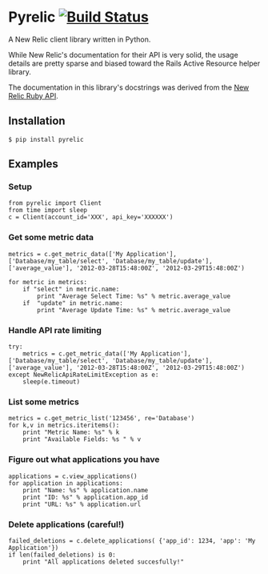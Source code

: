 # Pyrelic [![Build Status](https://api.travis-ci.org/andrewgross/pyrelic.png#master)](https://travis-ci.org/andrewgross/pyrelic)


A New Relic client library written in Python.

While New Relic's documentation for their API is very solid, the usage details are pretty sparse and biased toward the Rails Active Resource helper library.

The documentation in this library's docstrings was derived from the [New Relic Ruby API](https://github.com/newrelic/newrelic_api).

## Installation
    $ pip install pyrelic

## Examples

### Setup

    from pyrelic import Client
    from time import sleep
    c = Client(account_id='XXX', api_key='XXXXXX')

### Get some metric data
    metrics = c.get_metric_data(['My Application'], ['Database/my_table/select', 'Database/my_table/update'], ['average_value'], '2012-03-28T15:48:00Z', '2012-03-29T15:48:00Z')

    for metric in metrics:
        if "select" in metric.name:
            print "Average Select Time: %s" % metric.average_value
        if  "update" in metric.name:
            print "Average Update Time: %s" % metric.average_value

### Handle API rate limiting
    try:
        metrics = c.get_metric_data(['My Application'], ['Database/my_table/select', 'Database/my_table/update'], ['average_value'], '2012-03-28T15:48:00Z', '2012-03-29T15:48:00Z')
    except NewRelicApiRateLimitException as e:
        sleep(e.timeout)

### List some metrics
    metrics = c.get_metric_list('123456', re='Database')
    for k,v in metrics.iteritems():
        print "Metric Name: %s" % k
        print "Available Fields: %s " % v

### Figure out what applications you have
    applications = c.view_applications()
    for application in applications:
        print "Name: %s" % application.name
        print "ID: %s" % application.app_id
        print "URL: %s" % application.url

### Delete applications (careful!)
    failed_deletions = c.delete_applications( {'app_id': 1234, 'app': 'My Application'})
    if len(failed_deletions) is 0:
        print "All applications deleted succesfully!"
```

